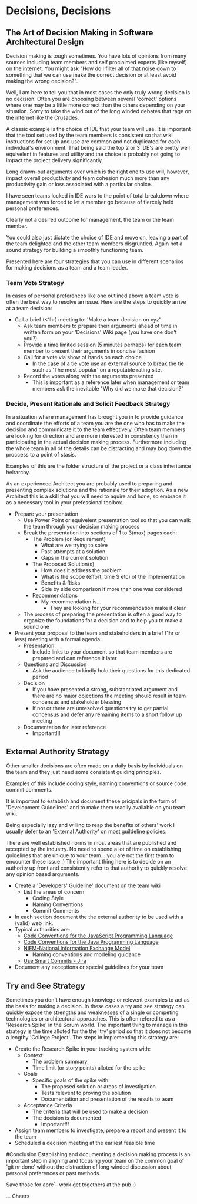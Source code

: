 # Decisions, Decisions
## The Art of Decision Making in Software Architectural Design

Decision making is tough sometimes. You have lots of opinions from many sources including team members and self proclaimed experts (like myself) on the internet. You might ask "How do I filter all of that noise down to something that we can use make the correct decision or at least avoid making the wrong decision?".

Well, I am here to tell you that in most cases the only truly wrong decision is no decision. Often you are choosing between several 'correct' options where one may be a little more correct than the others depending on your situation. Sorry to take the wind out of the long winded debates that rage on the internet like the Crusades. 

A classic example is the choice of IDE that your team will use. It is important that the tool set used by the team members is consistent so that wiki instructions for set up and use are common and not duplicated for each individual's environment. That being said the top 2 or 3 IDE's are pretty well equivelent in features and utility and the choice is probably not going to impact the project delivery  significantly. 

Long drawn-out arguments over which is the right one to use will, however, impact overall productivity and team cohesion much more than any productivity gain or loss associated with a particular choice.

I have seen teams locked in IDE wars to the point of total breakdown where management was forced to let a member go because of fiercely held personal preferences. 

Clearly not a desired outcome for management, the team or the team member. 

You could also just dictate the choice of IDE and move on, leaving a part of the team delighted and the other team members disgruntled. Again not a sound strategy for building a smoothly functioning team. 

Presented here are four strategies that you can use in different scenarios for making decisions as a team and a team leader. 

### Team Vote Strategy
In cases of personal preferences like one outlined above a team vote is often the best way to resolve an issue. Here are the steps to quickly arrive at a team decision: 

- Call a brief (<1hr) meeting to: 'Make a team decision on xyz'
  - Ask team members to prepare their arguments ahead of time in written form on your 'Decisions' Wiki page (you have one don't you?)
  - Provide a time limited session (5 minutes perhaps) for each team member to present their arguments in concise fashion
  - Call for a vote via show of hands on each choice
    - In the case of a tie vote use an external source to break the tie such as 'The most popular' on a reputable rating site.
  - Record the votes along with the arguments presented
    - This is important as a reference later when management or team members ask the inevitable "Why did we make that decision?"

### Decide, Present Rationale and Solicit Feedback Strategy
In a situation where management has brought you in to provide guidance and coordinate the efforts of a team you are the one who has to make the decision and communicate it to the team effectively. Often team members are looking for direction and are more interested in consistency than in participating in the actual decision making process. Furthermore including the whole team in all of the details can be distracting and may bog down the proccess to a point of stasis. 

Examples of this are the folder structure of the project or a class inheritance heirarchy. 

As an experienced Architect you are probably used to preparing and presenting complex solutions and the rationale for their adoption. As a new Architect this is a skill that you will need to aquire and hone, so embrace it as a necessary tool in your prefessional toolbox. 

 - Prepare your presentation
   - Use Power Point or equivelent presentation tool so that you can walk the team through your decision making process
   - Break the presentation into sections of 1 to 3(max) pages each:
     - The Problem (or Requirement)
       - What are we trying to solve
       - Past attempts at a solution
       - Gaps in the current solution
     - The Proposed Solution(s)
       - How does it address the problem
       - What is the scope (effort, time $ etc) of the implementation 
       - Benefits & Risks      
       - Side by side comparison if more than one was considered
     - Recommendations
       - My recommendation is...
         - They are looking for your recommendation make it clear
   - The process of preparing the presentation is often a good way to organize the foundations for a decision and to help you to make a sound one
 - Present your proposal to the team and stakeholders in a brief (1hr or less) meeting with a formal agenda: 
   - Presentation
     - Include links to your document so that team members are prepared and can reference it later
   - Questions and Discussion
     - Ask the audience to kindly hold their questions for this dedicated period
   - Decision
      - If you have presented a strong, substantiated argument and there are no major objections the meeting should result in team concensus and stakeholder blessing
      - If not or there are unresolved questions try to get partial concensus and defer any remaining items to a short follow up meeting
   - Documentation for later reference
     - Important!!!
     
## External Authority Strategy
Other smaller decisions are often made on a daily basis by individuals on the team and they just need some consistent guiding principles. 

Examples of this include coding style, naming conventions or source code commit comments. 

It is important to establish and document these pricipals in the form of 'Development Guidelines' and to make them readily available on you team wiki. 

Being especially lazy and willing to reap the benefits of others' work I usually defer to an 'External Authority' on most guildeline policies. 

There are well established norms in most areas that are published and accepted by the industry. No need to spend a lot of time on establishing guidelines that are unique to your team... you are not the first team to encounter these issue :) The important thing here is to decide on an authority up front and consistently refer to that authority to quickly resolve any opinion based arguments. 

 - Create a 'Developers' Guideline' document on the team wiki
   - List the areas of concern
     - Coding Style
     - Naming Conventions
     - Commit Comments
 - In each section document the the external authority to be used with a (valid) web link. 
 - Typical authorities are: 
   - [Code Conventions for the JavaScript Programming Language](https://www.crockford.com/javascript/code.html)
   - [Code Conventions for the Java Programming Language](https://www.oracle.com/technetwork/java/javase/documentation/codeconventions-139411.html)
   - [NIEM-National Information Exchange Model](https://www.niem.gov/)
     - Naming conventions and modeling guidance
   - [Use Smart Commits - Jira](https://confluence.atlassian.com/bitbucket/use-smart-commits-298979931.html)
 - Document any exceptions or special guidelines for your team
 
 
## Try and See Strategy
Sometimes you don't have enough knowlege or relevent examples to act as the basis for making a decision. In these cases a try and see strategy can quickly expose the strengths and weaknesses of a single or competing technologies or architectural approaches. This is often refered to as a 'Research Spike' in the Scrum world. The important thing to manage in this strategy is the time alloted for the the 'try' period so that it does not become a lengthy 'College Project'. The steps in implementing this strategy are: 

 - Create the Research Spike in your tracking system with: 
   - Context
     - The problem summary
     - Time limit (or story points) alloted for the spike
   - Goals
     - Specific goals of the spike with:
       - The proposed solution or areas of investigation
       - Tests relevent to proving the solution
       - Documentation and presentation of the results to team
   - Acceptance Criteria
     - The criteria that will be used to make a decision
     - The decision is documented
       - Important!!!
 - Assign team members to investigate, prepare a report and present it to the team
 - Scheduled a decision meeting at the earliest feasible time

#Conclusion
Establishing and documenting a decision making process is an important step in aligning and focusing your team on the common goal of 'git nr done' without the distraction of long winded discussion about personal preferences or past methods. 

Save those for apre\`- work get togethers at the pub :) 

... Cheers

